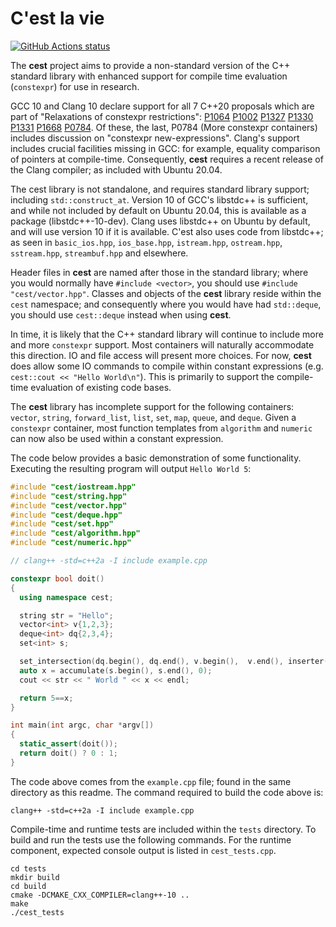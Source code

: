 # C'est la vie

<p align="left">
  <a href="https://github.com/pkeir/cest/actions"><img alt="GitHub Actions status" src="https://github.com/pkeir/cest/workflows/build-test/badge.svg"></a>
</p>

The **cest** project aims to provide a non-standard version of the C++
standard library with enhanced support for compile time evaluation
(`constexpr`) for use in research.

GCC 10 and Clang 10 declare support for all 7 C++20 proposals which are part of
"Relaxations of constexpr restrictions": [P1064](https://wg21.link/P1064)
[P1002](https://wg21.link/P1002) [P1327](https://wg21.link/P1327)
[P1330](https://wg21.link/P1330) [P1331](https://wg21.link/P1331)
[P1668](https://wg21.link/P1668) [P0784](https://wg21.link/P0784R7). Of these,
the last, P0784 (More constexpr containers) includes discussion on "constexpr
new-expressions".  Clang's support includes crucial facilities missing in GCC:
for example, equality comparison of pointers at compile-time. Consequently,
**cest** requires a recent release of the Clang compiler; as included with
Ubuntu 20.04.

The cest library is not standalone, and requires standard library support;
including `std::construct_at`. Version 10 of GCC's libstdc++ is sufficient, and
while not included by default on Ubuntu 20.04, this is available as a package
(libstdc++-10-dev). Clang uses libstdc++ on Ubuntu by default, and will use
version 10 if it is available. C'est also uses code from libstdc++;
as seen in `basic_ios.hpp`, `ios_base.hpp`, `istream.hpp`, `ostream.hpp`,
`sstream.hpp`, `streambuf.hpp` and elsewhere.

Header files in **cest** are named after those in the standard library; where
you would normally have `#include <vector>`, you should use `#include
"cest/vector.hpp"`. Classes and objects of the **cest** library reside within
the `cest` namespace; and consequently where you would have had `std::deque`,
you should use `cest::deque` instead when using **cest**.

In time, it is likely that the C++ standard library will continue to include
more and more `constexpr` support. Most containers will naturally accommodate
this direction. IO and file access will present more choices. For now,
**cest** does allow some IO commands to compile within constant expressions
(e.g. `cest::cout << "Hello World\n"`). This is primarily to support the
compile-time evaluation of existing code bases.

The **cest** library has incomplete support for the following containers: `vector`, `string`, `forward_list`, `list`, `set`, `map`, `queue`, and `deque`. Given a `constexpr` container, most function templates from `algorithm` and `numeric` can now also be used within a constant expression.

The code below provides a basic demonstration of some functionality. Executing the resulting program will output `Hello World 5`:

```cpp
#include "cest/iostream.hpp"
#include "cest/string.hpp"
#include "cest/vector.hpp"
#include "cest/deque.hpp"
#include "cest/set.hpp"
#include "cest/algorithm.hpp"
#include "cest/numeric.hpp"

// clang++ -std=c++2a -I include example.cpp

constexpr bool doit()
{
  using namespace cest;

  string str = "Hello";
  vector<int> v{1,2,3};
  deque<int> dq{2,3,4};
  set<int> s;

  set_intersection(dq.begin(), dq.end(), v.begin(),  v.end(), inserter(s, s.end()));
  auto x = accumulate(s.begin(), s.end(), 0);
  cout << str << " World " << x << endl;

  return 5==x;
}

int main(int argc, char *argv[])
{
  static_assert(doit());
  return doit() ? 0 : 1;
}
```

The code above comes from the `example.cpp` file; found in the same
directory as this readme. The command required to build the code above is:

```
clang++ -std=c++2a -I include example.cpp
```

Compile-time and runtime tests are included within the `tests` directory. To
build and run the tests use the following commands. For the runtime component,
expected console output is listed in `cest_tests.cpp`.

```
cd tests
mkdir build
cd build
cmake -DCMAKE_CXX_COMPILER=clang++-10 ..
make
./cest_tests
```
